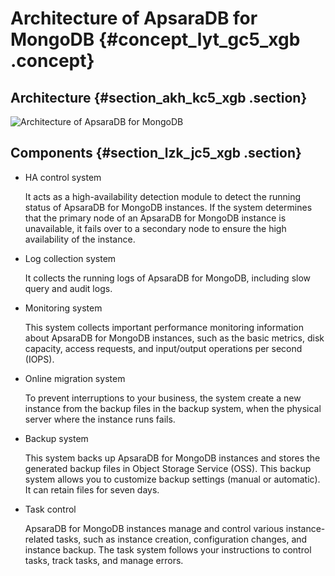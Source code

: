 # Architecture of ApsaraDB for MongoDB {#concept_lyt_gc5_xgb .concept}

## Architecture {#section_akh_kc5_xgb .section}

![Architecture of ApsaraDB for MongoDB](http://static-aliyun-doc.oss-cn-hangzhou.aliyuncs.com/assets/img/132916/156222393139713_en-US.png)

## Components {#section_lzk_jc5_xgb .section}

-   HA control system

    It acts as a high-availability detection module to detect the running status of ApsaraDB for MongoDB instances. If the system determines that the primary node of an ApsaraDB for MongoDB instance is unavailable, it fails over to a secondary node to ensure the high availability of the instance.

-   Log collection system

    It collects the running logs of ApsaraDB for MongoDB, including slow query and audit logs.

-   Monitoring system

    This system collects important performance monitoring information about ApsaraDB for MongoDB instances, such as the basic metrics, disk capacity, access requests, and input/output operations per second \(IOPS\).

-   Online migration system

    To prevent interruptions to your business, the system create a new instance from the backup files in the backup system, when the physical server where the instance runs fails.

-   Backup system

    This system backs up ApsaraDB for MongoDB instances and stores the generated backup files in Object Storage Service \(OSS\). This backup system allows you to customize backup settings \(manual or automatic\). It can retain files for seven days.

-   Task control

    ApsaraDB for MongoDB instances manage and control various instance-related tasks, such as instance creation, configuration changes, and instance backup. The task system follows your instructions to control tasks, track tasks, and manage errors.


